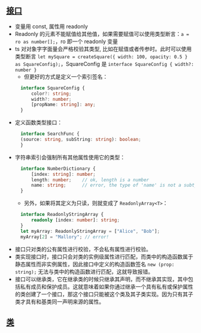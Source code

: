 ## [接口](http://www.typescriptlang.org/docs/handbook/interfaces.html)
- 变量用 const, 属性用 readonly
- Readonly 的元素不能赋值给其他值，如果需要赋值可以使用类型断言：`a = ro as number[];`，ro 即一个 readonly 变量
- ts 对对象字字面量会严格校验其类型, 比如在赋值或者传参时。此时可以使用类型断言 `let mySquare = createSquare({ width: 100, opacity: 0.5 } as SquareConfig);`，SquareConfig 是 `interface SquareConfig { width?: number }`
  - 但更好的方式是定义一个索引签名：
  ```ts
    interface SquareConfig {
        color?: string;
        width?: number;
        [propName: string]: any;
    }
  ```
- 定义函数类型接口：
  ```ts
    interface SearchFunc {
    (source: string, subString: string): boolean;
    }
  ```
- 字符串索引会强制所有其他属性使用它的类型：
  ```ts
    interface NumberDictionary {
        [index: string]: number;
        length: number;    // ok, length is a number
        name: string;      // error, the type of 'name' is not a subtype of the indexer
    }
  ```
  - 另外，如果将其定义为只读，则就变成了 `ReadonlyArray<T>`：
  ```ts
    interface ReadonlyStringArray {
        readonly [index: number]: string;
    }
    let myArray: ReadonlyStringArray = ["Alice", "Bob"];
    myArray[2] = "Mallory"; // error!
  ```
- 接口只对类的公有属性进行校验，不会私有属性进行校验。
- 类实现接口时，接口只会对类的实例级属性进行匹配，而类中的构造函数属于静态属性而非实例属性，因此接口中定义的构造函数签名 `new (prop: string);` 无法与类中的构造函数进行匹配，这就导致报错。
- 接口可以继承类，它在继承类的时候只继承其声明，而不继承其实现，其中包括私有成员和保护成员。这就意味着如果你通过继承一个具有私有或保护属性的类创建了一个接口，那这个接口只能被这个类及其子类实现。因为只有其子类才具有和基类同一声明来源的属性。

## [类](http://www.typescriptlang.org/docs/handbook/classes.html)

